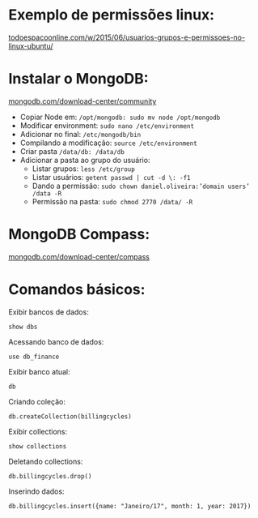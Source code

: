 # Exemplo de permissões linux:

[todoespacoonline.com/w/2015/06/usuarios-grupos-e-permissoes-no-linux-ubuntu/](https://www.todoespacoonline.com/w/2015/06/usuarios-grupos-e-permissoes-no-linux-ubuntu/)


# Instalar o MongoDB:

[mongodb.com/download-center/community](https://www.mongodb.com/download-center/community)

- Copiar Node em: `/opt/mongodb: sudo mv node /opt/mongodb`
- Modificar environment: `sudo nano /etc/environment`
- Adicionar no final: `/etc/mongodb/bin`
- Compilando a modificação: `source /etc/environment`
- Criar pasta `/data/db: /data/db`
- Adicionar a pasta ao grupo do usuário: 
  - Listar grupos: `less /etc/group`
  - Listar usuários: `getent passwd | cut -d \: -f1`
  - Dando a permissão: `sudo chown daniel.oliveira:’domain users’ /data -R`
  - Permissão na pasta: `sudo chmod 2770 /data/ -R`


# MongoDB Compass:

[mongodb.com/download-center/compass](https://www.mongodb.com/download-center/compass)


# Comandos básicos:

Exibir bancos de dados:
```
show dbs
```

Acessando banco de dados:
```
use db_finance
```

Exibir banco atual:
```
db
```

Criando coleção:
```
db.createCollection(billingcycles)
```

Exibir collections:
```
show collections
```

Deletando collections:
```
db.billingcycles.drop()
```

Inserindo dados:
```
db.billingcycles.insert({name: "Janeiro/17", month: 1, year: 2017})
```


